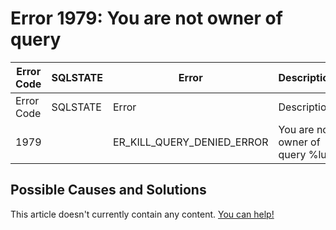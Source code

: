 
# Error 1979: You are not owner of query


| Error Code | SQLSTATE | Error | Description |
| --- | --- | --- | --- |
| Error Code | SQLSTATE | Error | Description |
| 1979 |  | ER_KILL_QUERY_DENIED_ERROR | You are not owner of query %lu |




## Possible Causes and Solutions


This article doesn't currently contain any content. [You can help!](/en/writing-and-editing-knowledge-base-articles/)


